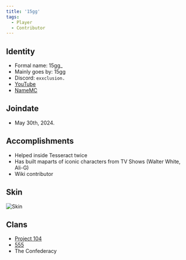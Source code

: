 ```yaml
---
title: '15gg'
tags:
  - Player
  - Contributor
---
```


## Identity
* Formal name: 15gg_
* Mainly goes by: 15gg
* Discord: `exxclusion.`
* [YouTube](https://www.youtube.com/channel/UC2eBjU9A-of8OYxHTN8DXCg)
* [NameMC](https://namemc.com/profile/15gg_.2)

## Joindate
* May 30th, 2024.

## Accomplishments
- Helped inside Tesseract twice
- Has built maparts of iconic characters from TV Shows (Walter White, Ali-G)
- Wiki contributor

## Skin
![Skin](https://s.namemc.com/3d/skin/body.png?id=84a5e45b58dfebb9&model=classic&theta=30&phi=21&time=90&width=100&height=200)

## Clans
- [Project 104](../Groups/104.md)
- [555](../Groups/555.md)
- The Confederacy
